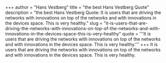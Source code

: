 +++
author = "Hans Vestberg"
title = "the best Hans Vestberg Quote"
description = "the best Hans Vestberg Quote: It is users that are driving the networks with innovations on top of the networks and with innovations in the devices space. This is very healthy."
slug = "it-is-users-that-are-driving-the-networks-with-innovations-on-top-of-the-networks-and-with-innovations-in-the-devices-space-this-is-very-healthy"
quote = '''It is users that are driving the networks with innovations on top of the networks and with innovations in the devices space. This is very healthy.'''
+++
It is users that are driving the networks with innovations on top of the networks and with innovations in the devices space. This is very healthy.
